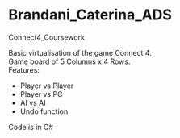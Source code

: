 # Brandani_Caterina_ADS
Connect4_Coursework

Basic virtualisation of the game Connect 4.<br />
Game board of 5 Columns x 4 Rows.<br />
Features:
- Player vs Player
- Player vs PC
- AI vs AI
- Undo function

Code is in C#
